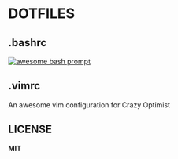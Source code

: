 # DOTFILES
## .bashrc
<a href="https://ibb.co/DVDznWG" target="_blank"><img src="https://i.ibb.co/ngs6Sm3/dotbashrc.jpg" alt="awesome bash prompt" border="0"></a>  
## .vimrc
An awesome vim configuration for Crazy Optimist  
## LICENSE
**MIT**
